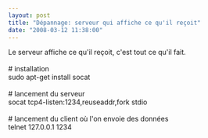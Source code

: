 ```yaml
---
layout: post
title: "Dépannage: serveur qui affiche ce qu'il reçoit"
date: "2008-03-12 11:38:00"
---
```

Le serveur affiche ce qu'il reçoit, c'est tout ce qu'il fait.<br /><br /># installation<br />sudo apt-get install socat<br /><br /># lancement du serveur<br />socat tcp4-listen:1234,reuseaddr,fork stdio<br /><br /># lancement du client où l'on envoie des données<br />telnet 127.0.0.1 1234
